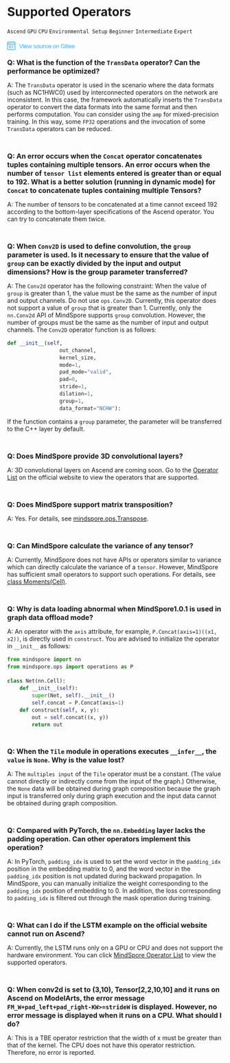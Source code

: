 ﻿# Supported Operators

`Ascend` `GPU` `CPU` `Environmental Setup` `Beginner` `Intermediate` `Expert`

<a href="https://gitee.com/mindspore/docs/blob/r1.2/docs/faq/source_en/supported_operators.md" target="_blank"><img src="./_static/logo_source.png"></a>

<font size=3>**Q: What is the function of the `TransData` operator? Can the performance be optimized?**</font>

A: The `TransData` operator is used in the scenario where the data formats (such as NC1HWC0) used by interconnected operators on the network are inconsistent. In this case, the framework automatically inserts the `TransData` operator to convert the data formats into the same format and then performs computation. You can consider using the `amp` for mixed-precision training. In this way, some `FP32` operations and the invocation of some `TransData` operators can be reduced.

<br/>

<font size=3>**Q: An error occurs when the `Concat` operator concatenates tuples containing multiple tensors. An error occurs when the number of `tensor list` elements entered is greater than or equal to 192. What is a better solution (running in dynamic mode) for `Concat` to concatenate tuples containing multiple Tensors?**</font>

A: The number of tensors to be concatenated at a time cannot exceed 192 according to the bottom-layer specifications of the Ascend operator. You can try to concatenate them twice.

<br/>

<font size=3>**Q: When `Conv2D` is used to define convolution, the `group` parameter is used. Is it necessary to ensure that the value of `group` can be exactly divided by the input and output dimensions? How is the group parameter transferred?**</font>

A: The `Conv2d` operator has the following constraint: When the value of `group` is greater than 1, the value must be the same as the number of input and output channels. Do not use `ops.Conv2D`. Currently, this operator does not support a value of `group` that is greater than 1. Currently, only the `nn.Conv2d` API of MindSpore supports `group` convolution. However, the number of groups must be the same as the number of input and output channels.
The `Conv2D` operator function is as follows:

```python
def __init__(self,
                 out_channel,
                 kernel_size,
                 mode=1,
                 pad_mode="valid",
                 pad=0,
                 stride=1,
                 dilation=1,
                 group=1,
                 data_format="NCHW"):
```

If the function contains a `group` parameter, the parameter will be transferred to the C++ layer by default.

<br/>

<font size=3>**Q: Does MindSpore provide 3D convolutional layers?**</font>

A: 3D convolutional layers on Ascend are coming soon. Go to the [Operator List](https://www.mindspore.cn/doc/programming_guide/en/r1.2/operator_list.html) on the official website to view the operators that are supported.

<br/>

<font size=3>**Q: Does MindSpore support matrix transposition?**</font>

A: Yes. For details, see [mindspore.ops.Transpose](https://www.mindspore.cn/doc/api_python/en/r1.2/mindspore/ops/mindspore.ops.Transpose.html#mindspore.ops.Transpose).

<br/>

<font size=3>**Q: Can MindSpore calculate the variance of any tensor?**</font>

A: Currently, MindSpore does not have APIs or operators similar to variance which can directly calculate the variance of a `tensor`. However, MindSpore has sufficient small operators to support such operations. For details, see [class Moments(Cell)](https://www.mindspore.cn/doc/api_python/en/r1.2/_modules/mindspore/nn/layer/math.html#Moments).

<br/>

<font size=3>**Q: Why is data loading abnormal when MindSpore1.0.1 is used in graph data offload mode?**</font>

A: An operator with the `axis` attribute, for example, `P.Concat(axis=1)((x1, x2))`, is directly used in `construct`. You are advised to initialize the operator in `__init__` as follows:

```python
from mindspore import nn
from mindspore.ops import operations as P

class Net(nn.Cell):
    def __init__(self):
        super(Net, self).__init__()
        self.concat = P.Concat(axis=1)
    def construct(self, x, y):
        out = self.concat((x, y))
        return out
```

<br/>

<font size=3>**Q: When the `Tile` module in operations executes `__infer__`, the `value` is `None`. Why is the value lost?**</font>

A: The `multiples input` of the `Tile` operator must be a constant. (The value cannot directly or indirectly come from the input of the graph.) Otherwise, the `None` data will be obtained during graph composition because the graph input is transferred only during graph execution and the input data cannot be obtained during graph composition.

<br/>

<font size=3>**Q: Compared with PyTorch, the `nn.Embedding` layer lacks the padding operation. Can other operators implement this operation?**</font>

A: In PyTorch, `padding_idx` is used to set the word vector in the `padding_idx` position in the embedding matrix to 0, and the word vector in the `padding_idx` position is not updated during backward propagation.
In MindSpore, you can manually initialize the weight corresponding to the `padding_idx` position of embedding to 0. In addition, the loss corresponding to `padding_idx` is filtered out through the mask operation during training.

<br/>

<font size=3>**Q: What can I do if the LSTM example on the official website cannot run on Ascend?**</font>

A: Currently, the LSTM runs only on a GPU or CPU and does not support the hardware environment. You can click [MindSpore Operator List](https://www.mindspore.cn/doc/note/en/r1.2/operator_list_ms.html) to view the supported operators.

<br/>

<font size=3>**Q: When conv2d is set to (3,10), Tensor[2,2,10,10] and it runs on Ascend on ModelArts, the error message `FM_W+pad_left+pad_right-KW>=strideW` is displayed. However, no error message is displayed when it runs on a CPU. What should I do?**</font>

A: This is a TBE operator restriction that the width of x must be greater than that of the kernel. The CPU does not have this operator restriction. Therefore, no error is reported.

